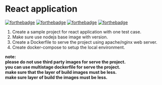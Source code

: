 # React application
[![forthebadge](https://forthebadge.com/images/badges/0-percent-optimized.svg)](https://forthebadge.com)
[![forthebadge](https://forthebadge.com/images/badges/powered-by-coffee.svg)](https://forthebadge.com)
[![forthebadge](https://forthebadge.com/images/badges/powered-by-responsibility.svg)](https://forthebadge.com)
[![forthebadge](https://forthebadge.com/images/badges/built-by-developers.svg)](https://forthebadge.com)


1) Create a sample project for react application with one test case.
2) Make sure use nodejs base image with version.
3) Create a Dockerfile to serve the project using apache/nginx web server.
4) Create docker-compose to setup the local environment.

**note:**<br />
**please do not use third party images for serve the project.**<br />
**you can use multistage dockerfile for serve the project.**<br />
**make sure that the layer of build images must be less.**<br />
**make sure layer of build the images must be less.**<br />
